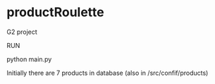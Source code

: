 # productRoulette
G2 project

RUN

python main.py

Initially there are 7 products in database (also in /src/confif/products)
